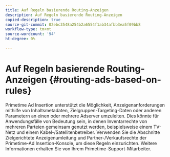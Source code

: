 ```yaml
---
title: Auf Regeln basierende Routing-Anzeigen
description: Auf Regeln basierende Routing-Anzeigen
copied-description: true
source-git-commit: 02ebc3548a254b2a6554f1ab34afbb3ea5f09bb8
workflow-type: tm+mt
source-wordcount: '94'
ht-degree: 0%

---
```


# Auf Regeln basierende Routing-Anzeigen {#routing-ads-based-on-rules}

Primetime Ad Insertion unterstützt die Möglichkeit, Anzeigenanforderungen mithilfe von Inhaltsmetadaten, Zielgruppen-Targeting-Daten oder anderen Parametern an einen oder mehrere Adserver umzuleiten. Dies könnte für Anwendungsfälle von Bedeutung sein, in denen Inventarrechte von mehreren Parteien gemeinsam genutzt werden, beispielsweise einem TV-Netz und einem Kabel-/Satellitenbetreiber. Verwenden Sie die Abschnitte Zielgerichtete Anzeigenumleitung und Partner-/Verkaufsrechte der Primetime-Ad Insertion-Konsole, um diese Regeln einzurichten. Weitere Informationen erhalten Sie von Ihrem Primetime-Support-Mitarbeiter.
